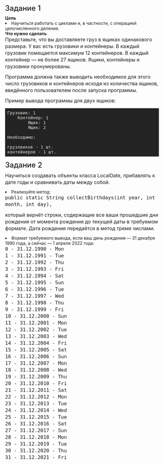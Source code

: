 <h4 fr-original-style="" style="font-size: 1.5rem; margin-top: 0px; margin-bottom: 0.5rem; color: inherit; line-height: 1.2; font-weight: 500; box-sizing: border-box;">Задание 1</h4>
<strong fr-original-style="" style="font-weight: 700; box-sizing: border-box;">Цель</strong>
<li fr-original-style="" style="box-sizing: border-box;">Научиться работать с циклами и, в частности, с операцией целочисленного деления.</li>
    <strong fr-original-style="" style="font-weight: 700; box-sizing: border-box;">Что нужно сделать</strong>
<p fr-original-style="" style="margin-top: 0px; margin-bottom: 12px; color: var(--ui-sb-color-text-main); box-sizing: border-box; font-size: 16px; line-height: 22px;">Представьте, что вы доставляете груз в ящиках одинакового размера. У вас есть грузовики и контейнеры. В каждый грузовик помещается максимум 12 контейнеров. В каждый контейнер — не более 27 ящиков. Ящики, контейнеры и грузовики пронумерованы.</p>
<p fr-original-style="" style="margin-top: 0px; margin-bottom: 12px; color: var(--ui-sb-color-text-main); box-sizing: border-box; font-size: 16px; line-height: 22px;">Программа должна также выводить необходимое для этого число грузовиков и контейнеров исходя из количества ящиков, введённого пользователем после запуска программы.</p>
<p fr-original-style="" style="margin-top: 0px; margin-bottom: 12px; color: var(--ui-sb-color-text-main); box-sizing: border-box; font-size: 16px; line-height: 22px;">Пример вывода программы для двух ящиков:</p>
<pre fr-original-class="hljs" fr-original-style="" style="display: block; overflow: visible; padding: 0.5em; background: rgb(35, 35, 35); color: rgb(230, 225, 220); white-space: pre-wrap; overflow-wrap: break-word; box-sizing: border-box;">Грузовик: 1<br style="box-sizing: border-box;" fr-original-style="">    Контейнер: 1<br style="box-sizing: border-box;" fr-original-style="">        Ящик: 1<br style="box-sizing: border-box;" fr-original-style="">        Ящик: 2<br style="box-sizing: border-box;" fr-original-style=""> <br style="box-sizing: border-box;" fr-original-style="">Необходимо:<br style="box-sizing: border-box;" fr-original-style=""> <br style="box-sizing: border-box;" fr-original-style="">грузовиков - 1 шт.<br style="box-sizing: border-box;" fr-original-style="">контейнеров - 1 шт.</pre>

<h4 fr-original-style="" style="font-size: 1.5rem; margin-top: 0px; margin-bottom: 0.5rem; color: inherit; line-height: 1.2; font-weight: 500; box-sizing: border-box;">Задание 2</h4>
<p fr-original-style="" style="margin-top: 0px; margin-bottom: 12px; color: var(--ui-sb-color-text-main); box-sizing: border-box; font-size: 16px; line-height: 22px;">Научиться создавать объекты класса LocalDate, прибавлять к дате годы и сравнивать даты между собой.</p>
<li fr-original-style="" style="box-sizing: border-box;">Реализуйте метод: <code fr-original-style="" style="box-sizing: border-box;"><p fr-original-style="" style="margin-top: 0px; margin-bottom: 12px; color: var(--ui-sb-color-text-main); box-sizing: border-box; font-size: 16px; line-height: 22px;">public static String collectBirthdays(int year, int month, int day),</p></code><p fr-original-style="" style="margin-top: 0px; margin-bottom: 12px; color: var(--ui-sb-color-text-main); box-sizing: border-box; font-size: 16px; line-height: 22px;">который вернёт строки, содержащие все ваши прошедшие дни рождения от момента рождения до текущей даты в требуемом формате. Дата рождения передаётся в метод тремя числами.</p></li>
<li fr-original-style="" style="box-sizing: border-box;">Формат требуемого вывода, если ваш день рождения — 31 декабря 1990 года, а сейчас — 1 апреля 2022 года: <code fr-original-style="" style="box-sizing: border-box;"><p fr-original-style="" style="margin-top: 0px; margin-bottom: 12px; color: var(--ui-sb-color-text-main); box-sizing: border-box; font-size: 16px; line-height: 22px;">0 - 31.12.1990 - Mon<br style="box-sizing: border-box;" fr-original-style="">1 - 31.12.1991 - Tue<br style="box-sizing: border-box;" fr-original-style="">2 - 31.12.1992 - Thu<br style="box-sizing: border-box;" fr-original-style="">3 - 31.12.1993 - Fri<br style="box-sizing: border-box;" fr-original-style="">4 - 31.12.1994 - Sat<br style="box-sizing: border-box;" fr-original-style="">5 - 31.12.1995 - Sun<br style="box-sizing: border-box;" fr-original-style="">6 - 31.12.1996 - Tue<br style="box-sizing: border-box;" fr-original-style="">7 - 31.12.1997 - Wed<br style="box-sizing: border-box;" fr-original-style="">8 - 31.12.1998 - Thu<br style="box-sizing: border-box;" fr-original-style="">9 - 31.12.1999 - Fri<br style="box-sizing: border-box;" fr-original-style="">10 - 31.12.2000 - Sun<br style="box-sizing: border-box;" fr-original-style="">11 - 31.12.2001 - Mon<br style="box-sizing: border-box;" fr-original-style="">12 - 31.12.2002 - Tue<br style="box-sizing: border-box;" fr-original-style="">13 - 31.12.2003 - Wed<br style="box-sizing: border-box;" fr-original-style="">14 - 31.12.2004 - Fri<br style="box-sizing: border-box;" fr-original-style="">15 - 31.12.2005 - Sat<br style="box-sizing: border-box;" fr-original-style="">16 - 31.12.2006 - Sun<br style="box-sizing: border-box;" fr-original-style="">17 - 31.12.2007 - Mon<br style="box-sizing: border-box;" fr-original-style="">18 - 31.12.2008 - Wed<br style="box-sizing: border-box;" fr-original-style="">19 - 31.12.2009 - Thu<br style="box-sizing: border-box;" fr-original-style="">20 - 31.12.2010 - Fri<br style="box-sizing: border-box;" fr-original-style="">21 - 31.12.2011 - Sat<br style="box-sizing: border-box;" fr-original-style="">22 - 31.12.2012 - Mon<br style="box-sizing: border-box;" fr-original-style="">23 - 31.12.2013 - Tue<br style="box-sizing: border-box;" fr-original-style="">24 - 31.12.2014 - Wed<br style="box-sizing: border-box;" fr-original-style="">25 - 31.12.2015 - Tue<br style="box-sizing: border-box;" fr-original-style="">26 - 31.12.2016 - Sat<br style="box-sizing: border-box;" fr-original-style="">27 - 31.12.2017 - Sun<br style="box-sizing: border-box;" fr-original-style="">28 - 31.12.2018 - Mon<br style="box-sizing: border-box;" fr-original-style="">29 - 31.12.2019 - Tue<br style="box-sizing: border-box;" fr-original-style="">30 - 31.12.2020 - Thu<br style="box-sizing: border-box;" fr-original-style="">31 - 31.12.2021 - Fri</p></code></li>